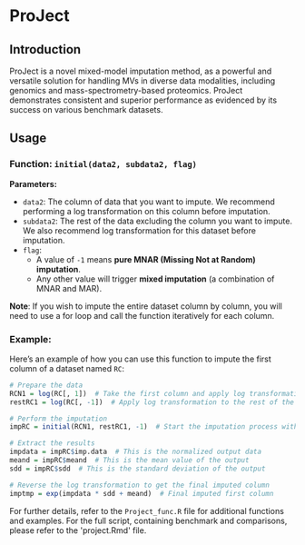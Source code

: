 
# ProJect

## Introduction

ProJect is a novel mixed-model imputation method, as a powerful and versatile solution for handling MVs in diverse data modalities, including genomics and mass-spectrometry-based proteomics. ProJect demonstrates consistent and superior performance as evidenced by its success on various benchmark datasets.

## Usage

### Function: `initial(data2, subdata2, flag)`

**Parameters:**

- `data2`: The column of data that you want to impute. We recommend performing a log transformation on this column before imputation.
- `subdata2`: The rest of the data excluding the column you want to impute. We also recommend log transformation for this dataset before imputation.
- `flag`: 
  - A value of `-1` means **pure MNAR (Missing Not at Random) imputation**.
  - Any other value will trigger **mixed imputation** (a combination of MNAR and MAR).

**Note**: If you wish to impute the entire dataset column by column, you will need to use a for loop and call the function iteratively for each column.

### Example:

Here’s an example of how you can use this function to impute the first column of a dataset named `RC`:

```r
# Prepare the data
RCN1 = log(RC[, 1])  # Take the first column and apply log transformation
restRC1 = log(RC[, -1])  # Apply log transformation to the rest of the dataset

# Perform the imputation
impRC = initial(RCN1, restRC1, -1)  # Start the imputation process with MNAR flag (-1)

# Extract the results
impdata = impRC$imp.data  # This is the normalized output data
meand = impRC$meand  # This is the mean value of the output
sdd = impRC$sdd  # This is the standard deviation of the output

# Reverse the log transformation to get the final imputed column
imptmp = exp(impdata * sdd + meand)  # Final imputed first column
```

For further details, refer to the `Project_func.R` file for additional functions and examples. For the full script, containing benchmark and comparisons, please refer to the 'project.Rmd' file.

